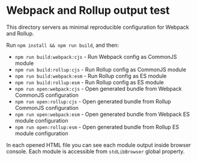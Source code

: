 # Webpack and Rollup output test

This directory servers as minimal reproducible configuration for Webpack and
Rollup.

Run `npm install && npm run build`, and then:

-   `npm run build:webpack:cjs` - Run Webpack config as CommonJS module
-   `npm run build:rollup:cjs` - Run Rollup config as CommonJS module
-   `npm run build:webpack:esm` - Run Rollup config as ES module
-   `npm run build:rollup:esm` - Run Rollup config as ES module
-   `npm run open:webpack:cjs` - Open generated bundle from Webpack CommonJS
    configuration
-   `npm run open:rollup:cjs` - Open generated bundle from Rollup CommonJS
    configuration
-   `npm run open:webpack:esm` - Open generated bundle from Webpack ES module
    configuration
-   `npm run open:rollup:esm` - Open generated bundle from Rollup ES module
    configuration

In each opened HTML file you can see each module output inside browser console.
Each module is accessible from `stdLibBrowser` global property.
